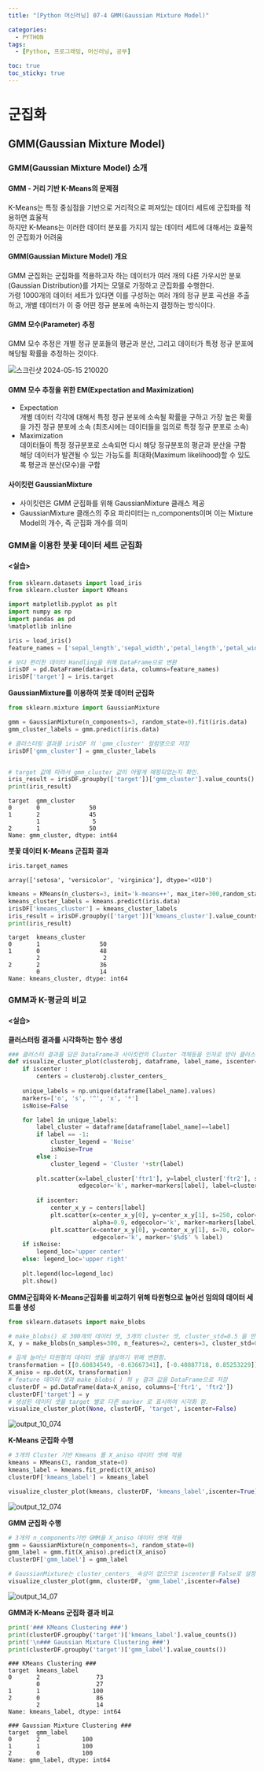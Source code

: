 ```yaml
---
title: "[Python 머신러닝] 07-4 GMM(Gaussian Mixture Model)"

categories: 
  - PYTHON
tags:
  - [Python, 프로그래밍, 머신러닝, 공부]

toc: true
toc_sticky: true
---
```


# 군집화

## GMM(Gaussian Mixture Model)



### GMM(Gaussian Mixture Model) 소개


#### GMM - 거리 기반 K-Means의 문제점

K-Means는 특정 중심점을 기반으로 거리적으로 퍼져있는 데이터 세트에 군집화를 적용하면 효율적 <br> 하지만 K-Means는 이러한 데이터 분포를 가지지 않는 데이터 세트에 대해서는 효율적인 군집화가 어려움


#### GMM(Gaussian Mixture Model) 개요

GMM 군집화는 군집화를 적용하고자 하는 데이터가 여러 개의 다른 가우시안 분포(Gaussian Distribution)를 가지는 모델로 가정하고 군집화를 수행한다. <br> 가령 1000개의 데이터 세트가 있다면 이를 구성하는 여러 개의 정규 분포 곡선을 추출하고, 개별 데이터가 이 중 어떤 정규 분포에 속하는지 결정하는 방식이다.

#### GMM 모수(Parameter) 추정

GMM 모수 추정은 개별 정규 분포들의 평균과 분산, 그리고 데이터가 특정 정규 분포에 해당될 확률을 추정하는 것이다.

![스크린샷 2024-05-15 210020](https://github.com/gsh06169/gsh06169/assets/150469460/b12be303-74c1-43c4-b0a3-8cb5152070da)


#### GMM 모수 추정을 위한 EM(Expectation and Maximization)

- Expectation  
    개별 데이터 각각에 대해서 특정 정규 분포에 소속될 확률을 구하고 가장 높은 확률을 가진 정규 분포에 소속 (최초시에는 데이터들을 임의로 특정 정규 분포로 소속)
- Maximization  
    데이터들이 특정 정규분포로 소속되면 다시 해당 정규분포의 평균과 분산을 구함 <br> 해당 데이터가 발견될 수 있는 가능도를 최대화(Maximum likelihood)할 수 있도록 평균과 분산(모수)을 구함


#### 사이킷런 GaussianMixture

- 사이킷런은 GMM 군집화를 위해 GaussianMixture 클래스 제공
- GaussianMixture 클래스의 주요 파라미터는 n_components이며 이는 Mixture Model의 개수, 즉 군집화 개수를 의미




### GMM을 이용한 붓꽃 데이터 세트 군집화


#### <실습>

```python
from sklearn.datasets import load_iris
from sklearn.cluster import KMeans

import matplotlib.pyplot as plt
import numpy as np
import pandas as pd
%matplotlib inline

iris = load_iris()
feature_names = ['sepal_length','sepal_width','petal_length','petal_width']

# 보다 편리한 데이타 Handling을 위해 DataFrame으로 변환
irisDF = pd.DataFrame(data=iris.data, columns=feature_names)
irisDF['target'] = iris.target
```

**GaussianMixture를 이용하여 붓꽃 데이터 군집화**


```python
from sklearn.mixture import GaussianMixture

gmm = GaussianMixture(n_components=3, random_state=0).fit(iris.data)
gmm_cluster_labels = gmm.predict(iris.data)

# 클러스터링 결과를 irisDF 의 'gmm_cluster' 컬럼명으로 저장
irisDF['gmm_cluster'] = gmm_cluster_labels


# target 값에 따라서 gmm_cluster 값이 어떻게 매핑되었는지 확인. 
iris_result = irisDF.groupby(['target'])['gmm_cluster'].value_counts()
print(iris_result)
```

    target  gmm_cluster
    0       0              50
    1       2              45
            1               5
    2       1              50
    Name: gmm_cluster, dtype: int64
    

**붓꽃 데이터 K-Means 군집화 결과**


```python
iris.target_names
```




    array(['setosa', 'versicolor', 'virginica'], dtype='<U10')




```python
kmeans = KMeans(n_clusters=3, init='k-means++', max_iter=300,random_state=0).fit(iris.data)
kmeans_cluster_labels = kmeans.predict(iris.data)
irisDF['kmeans_cluster'] = kmeans_cluster_labels
iris_result = irisDF.groupby(['target'])['kmeans_cluster'].value_counts()
print(iris_result)
```

    target  kmeans_cluster
    0       1                 50
    1       0                 48
            2                  2
    2       2                 36
            0                 14
    Name: kmeans_cluster, dtype: int64
    



### GMM과 K-평균의 비교



#### <실습>

**클러스터링 결과를 시각화하는 함수 생성**


```python
### 클러스터 결과를 담은 DataFrame과 사이킷런의 Cluster 객체등을 인자로 받아 클러스터링 결과를 시각화하는 함수  
def visualize_cluster_plot(clusterobj, dataframe, label_name, iscenter=True):
    if iscenter :
        centers = clusterobj.cluster_centers_
        
    unique_labels = np.unique(dataframe[label_name].values)
    markers=['o', 's', '^', 'x', '*']
    isNoise=False

    for label in unique_labels:
        label_cluster = dataframe[dataframe[label_name]==label]
        if label == -1:
            cluster_legend = 'Noise'
            isNoise=True
        else :
            cluster_legend = 'Cluster '+str(label)
        
        plt.scatter(x=label_cluster['ftr1'], y=label_cluster['ftr2'], s=70,\
                    edgecolor='k', marker=markers[label], label=cluster_legend)
        
        if iscenter:
            center_x_y = centers[label]
            plt.scatter(x=center_x_y[0], y=center_x_y[1], s=250, color='white',
                        alpha=0.9, edgecolor='k', marker=markers[label])
            plt.scatter(x=center_x_y[0], y=center_x_y[1], s=70, color='k',\
                        edgecolor='k', marker='$%d$' % label)
    if isNoise:
        legend_loc='upper center'
    else: legend_loc='upper right'
    
    plt.legend(loc=legend_loc)
    plt.show()
```




**GMM군집화와 K-Means군집화를 비교하기 위해 타원형으로 늘어선 임의의 데이터 세트를 생성**


```python
from sklearn.datasets import make_blobs

# make_blobs() 로 300개의 데이터 셋, 3개의 cluster 셋, cluster_std=0.5 을 만듬. 
X, y = make_blobs(n_samples=300, n_features=2, centers=3, cluster_std=0.5, random_state=0)

# 길게 늘어난 타원형의 데이터 셋을 생성하기 위해 변환함. 
transformation = [[0.60834549, -0.63667341], [-0.40887718, 0.85253229]]
X_aniso = np.dot(X, transformation)
# feature 데이터 셋과 make_blobs( ) 의 y 결과 값을 DataFrame으로 저장
clusterDF = pd.DataFrame(data=X_aniso, columns=['ftr1', 'ftr2'])
clusterDF['target'] = y
# 생성된 데이터 셋을 target 별로 다른 marker 로 표시하여 시각화 함. 
visualize_cluster_plot(None, clusterDF, 'target', iscenter=False)

```



![output_10_074](https://github.com/gsh06169/gsh06169/assets/150469460/7d768b52-6c6d-47a9-a2c8-f2899ddfd975)
    

    


**K-Means 군집화 수행**


```python
# 3개의 Cluster 기반 Kmeans 를 X_aniso 데이터 셋에 적용 
kmeans = KMeans(3, random_state=0)
kmeans_label = kmeans.fit_predict(X_aniso)
clusterDF['kmeans_label'] = kmeans_label

visualize_cluster_plot(kmeans, clusterDF, 'kmeans_label',iscenter=True)
```


    
![output_12_074](https://github.com/gsh06169/gsh06169/assets/150469460/d79b7a13-fbdf-4a60-89a8-1dbd2792054b)
    


**GMM 군집화 수행**


```python
# 3개의 n_components기반 GMM을 X_aniso 데이터 셋에 적용 
gmm = GaussianMixture(n_components=3, random_state=0)
gmm_label = gmm.fit(X_aniso).predict(X_aniso)
clusterDF['gmm_label'] = gmm_label

# GaussianMixture는 cluster_centers_ 속성이 없으므로 iscenter를 False로 설정. 
visualize_cluster_plot(gmm, clusterDF, 'gmm_label',iscenter=False)

```


    
![output_14_07](https://github.com/gsh06169/gsh06169/assets/150469460/a5331a3b-bb03-4d75-bb82-b9452f2aadae)
    


**GMM과 K-Means 군집화 결과 비교**


```python
print('### KMeans Clustering ###')
print(clusterDF.groupby('target')['kmeans_label'].value_counts())
print('\n### Gaussian Mixture Clustering ###')
print(clusterDF.groupby('target')['gmm_label'].value_counts())
```

    ### KMeans Clustering ###
    target  kmeans_label
    0       2                73
            0                27
    1       1               100
    2       0                86
            2                14
    Name: kmeans_label, dtype: int64
    
    ### Gaussian Mixture Clustering ###
    target  gmm_label
    0       2            100
    1       1            100
    2       0            100
    Name: gmm_label, dtype: int64
    


